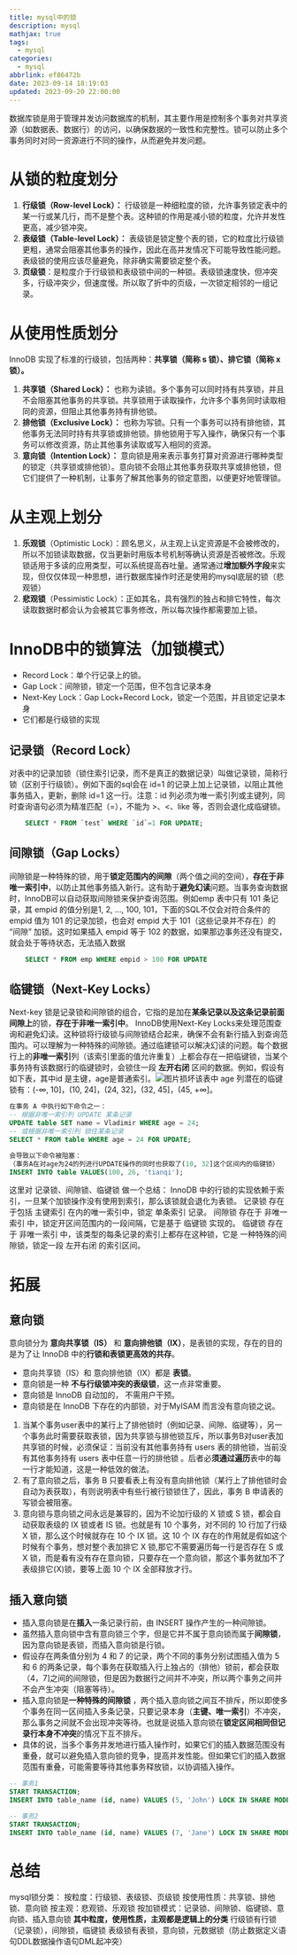 ```yaml
---
title: mysql中的锁
description: mysql
mathjax: true
tags:
  - mysql
categories:
  - mysql
abbrlink: ef86472b
date: 2023-09-14 18:19:03
updated: 2023-09-20 22:00:00
---
```

数据库锁是用于管理并发访问数据库的机制，其主要作用是控制多个事务对共享资源（如数据表、数据行）的访问，以确保数据的一致性和完整性。锁可以防止多个事务同时对同一资源进行不同的操作，从而避免并发问题。
# 从锁的粒度划分
1. **行级锁（Row-level Lock）：** 行级锁是一种细粒度的锁，允许事务锁定表中的某一行或某几行，而不是整个表。这种锁的作用是减小锁的粒度，允许并发性更高，减少锁冲突。
2. **表级锁（Table-level Lock）：** 表级锁是锁定整个表的锁，它的粒度比行级锁更粗，通常会阻塞其他事务的操作，因此在高并发情况下可能导致性能问题。表级锁的使用应该尽量避免，除非确实需要锁定整个表。
3. **页级锁**：是粒度介于行级锁和表级锁中间的一种锁。表级锁速度快，但冲突多，行级冲突少，但速度慢。所以取了折中的页级，一次锁定相邻的一组记录。

# 从使用性质划分
InnoDB 实现了标准的行级锁，包括两种：**共享锁（简称 s 锁）、排它锁（简称 x 锁）。**
1. **共享锁（Shared Lock）：** 也称为读锁。多个事务可以同时持有共享锁，并且不会阻塞其他事务的共享锁。共享锁用于读取操作，允许多个事务同时读取相同的资源，但阻止其他事务持有排他锁。
2. **排他锁（Exclusive Lock）：** 也称为写锁。只有一个事务可以持有排他锁，其他事务无法同时持有共享锁或排他锁。排他锁用于写入操作，确保只有一个事务可以修改资源，防止其他事务读取或写入相同的资源。
3.  **意向锁（Intention Lock）：** 意向锁是用来表示事务打算对资源进行哪种类型的锁定（共享锁或排他锁）。意向锁不会阻止其他事务获取共享或排他锁，但它们提供了一种机制，让事务了解其他事务的锁定意图，以便更好地管理锁。

# 从主观上划分
1. **乐观锁**（Optimistic Lock）：顾名思义，从主观上认定资源是不会被修改的，所以不加锁读取数据，仅当更新时用版本号机制等确认资源是否被修改。乐观锁适用于多读的应用类型，可以系统提高吞吐量。通常通过**增加额外字段**来实现，但仅仅体现一种思想，进行数据库操作时还是使用的mysql底层的锁（悲观锁）
2. **悲观锁**（Pessimistic Lock）：正如其名，具有强烈的独占和排它特性，每次读取数据时都会认为会被其它事务修改，所以每次操作都需要加上锁。

# InnoDB中的锁算法（加锁模式）
- Record Lock：单个行记录上的锁。
- Gap Lock：间隙锁，锁定一个范围，但不包含记录本身
- Next-Key Lock：Gap Lock+Record Lock，锁定一个范围，并且锁定记录本身
- 它们都是行级锁的实现

## 记录锁（Record Lock）
对表中的记录加锁（锁住索引记录，而不是真正的数据记录）叫做记录锁，简称行锁（区别于行级锁）。例如下面的sql会在 id=1 的记录上加上记录锁，以阻止其他事务插入，更新，删除 id=1 这一行。注意：id 列必须为唯一索引列或主键列，同时查询语句必须为精准匹配（=），不能为 >、<、like 等，否则会退化成临键锁。
```SQL
	SELECT * FROM `test` WHERE `id`=1 FOR UPDATE;
```

## 间隙锁（Gap Locks）
间隙锁是一种特殊的锁，用于**锁定范围内的间隙**（两个值之间的空间），**存在于非唯一索引中**，以防止其他事务插入新行。这有助于**避免幻读**问题。当事务查询数据时，InnoDB可以自动获取间隙锁来保护查询范围。例如emp 表中只有 101 条记录，其 empid 的值分别是1, 2, …, 100, 101，下面的SQL不仅会对符合条件的 empid 值为 101 的记录加锁，也会对 empid 大于 101（这些记录并不存在）的 “间隙” 加锁。这时如果插入 empid 等于 102 的数据，如果那边事务还没有提交，就会处于等待状态，无法插入数据
```SQL
	SELECT * FROM emp WHERE empid > 100 FOR UPDATE
```

## 临键锁（Next-Key Locks）
Next-key 锁是记录锁和间隙锁的组合，它指的是加在**某条记录以及这条记录前面间隙上**的锁，**存在于非唯一索引中**。 InnoDB使用Next-Key Locks来处理范围查询和避免幻读。这种锁将行级锁与间隙锁结合起来，确保不会有新行插入到查询范围内。可以理解为一种特殊的间隙锁。通过临建锁可以解决幻读的问题。每个数据行上的**非唯一索引**列（该索引里面的值允许重复）上都会存在一把临键锁，当某个事务持有该数据行的临键锁时，会锁住一段 **左开右闭** 区间的数据。例如，假设有如下表，其中id 是主键，age是普通索引。<img src="/post-img/Pasted image 20240215222036.png" alt="图片损坏" style="zoom:100%;" />该表中 age 列潜在的临键锁有：(-∞, 10]，(10, 24]，(24, 32]，(32, 45]，(45, +∞]。
```SQL
在事务 A 中执行如下命令之一：
-- 根据非唯一索引列 UPDATE 某条记录 
UPDATE table SET name = Vladimir WHERE age = 24; 
-- 或根据非唯一索引列 锁住某条记录 
SELECT * FROM table WHERE age = 24 FOR UPDATE;

会导致以下命令被阻塞：
（事务A在对age为24的列进行UPDATE操作的同时也获取了(10, 32]这个区间内的临键锁）
INSERT INTO table VALUES(100, 26, 'tianqi');
```
这里对 记录锁、间隙锁、临键锁 做一个总结：
InnoDB 中的行锁的实现依赖于索引，一旦某个加锁操作没有使用到索引，那么该锁就会退化为表锁。
记录锁 存在于包括 主键索引 在内的唯一索引中，锁定 单条索引 记录。
间隙锁 存在于 非唯一索引 中，锁定开区间范围内的一段间隔，它是基于 临键锁 实现的。
临键锁 存在于 非唯一索引 中，该类型的每条记录的索引上都存在这种锁，它是 一种特殊的间隙锁，锁定一段 左开右闭 的索引区间。

# 拓展
## 意向锁
意向锁分为 **意向共享锁（IS）** 和 **意向排他锁（IX）**，是表锁的实现，存在的目的是为了让 InnoDB 中的**行锁和表锁更高效的共存**。
- 意向共享锁（IS）和 意向排他锁（IX）都是 **表锁**。
- 意向锁是一种 **不与行级锁冲突的表级锁**，这一点非常重要。
- 意向锁是 InnoDB 自动加的， 不需用户干预。
- 意向锁是在 InnoDB 下存在的内部锁，对于MyISAM 而言没有意向锁之说。

1. 当某个事务user表中的某行上了排他锁时（例如记录、间隙、临键等），另一个事务此时需要获取表锁，因为共享锁与排他锁互斥，所以事务B对user表加共享锁的时候，必须保证：当前没有其他事务持有 users 表的排他锁，当前没有其他事务持有 users 表中任意一行的排他锁 。后者必**须通过遍历**表中的每一行才能知道，这是一种低效的做法。
2. 有了意向锁之后，事务 B 只要看表上有没有意向排他锁（某行上了排他锁时会自动为表获取），有则说明表中有些行被行锁锁住了，因此，事务 B 申请表的写锁会被阻塞。
3. 意向锁与意向锁之间永远是兼容的，因为不论加行级的 X 锁或 S 锁，都会自动获取表级的 IX 锁或者 IS 锁。也就是有 10 个事务，对不同的 10 行加了行级 X 锁，那么这个时候就存在 10 个 IX 锁。这 10 个 IX 存在的作用就是假如这个时候有个事务，想对整个表加排它 X 锁,那它不需要遍历每一行是否存在 S 或 X 锁，而是看有没有存在意向锁，只要存在一个意向锁，那这个事务就加不了表级排它(X)锁，要等上面 10 个 IX 全部释放才行。

## 插入意向锁
- 插入意向锁是在**插入**一条记录行前，由 INSERT 操作产生的一种间隙锁。
- 虽然插入意向锁中含有意向锁三个字，但是它并不属于意向锁而属于**间隙锁**，因为意向锁是表锁，而插入意向锁是行锁。
- 假设存在两条值分别为 4 和 7 的记录，两个不同的事务分别试图插入值为 5 和 6 的两条记录，每个事务在获取插入行上独占的（排他）锁前，都会获取（4，7]之间的间隙锁，但是因为数据行之间并不冲突，所以两个事务之间并不会产生冲突（阻塞等待）。
- 插入意向锁是**一种特殊的间隙锁** ，两个插入意向锁之间互不排斥，所以即使多个事务在同一区间插入多条记录，只要记录本身（**主键、唯一索引**）不冲突，那么事务之间就不会出现冲突等待。也就是说插入意向锁在**锁定区间相同但记录行本身不冲突**的情况下互不排斥。
- 具体的说，当多个事务并发地进行插入操作时，如果它们的插入数据范围没有重叠，就可以避免插入意向锁的竞争，提高并发性能。但如果它们的插入数据范围有重叠，可能需要等待其他事务释放锁，以协调插入操作。
```SQL
-- 事务1
START TRANSACTION;
INSERT INTO table_name (id, name) VALUES (5, 'John') LOCK IN SHARE MODE;

-- 事务2
START TRANSACTION;
INSERT INTO table_name (id, name) VALUES (7, 'Jane') LOCK IN SHARE MODE; -- 不会被阻塞，因为是不同的索引区间
```
# 总结
mysql锁分类：
按粒度：行级锁、表级锁、页级锁
按使用性质：共享锁、排他锁、意向锁
按主观：悲观锁、乐观锁
按加锁模式：记录锁、间隙锁、临键锁、意向锁、插入意向锁
**其中粒度，使用性质，主观都是逻辑上的分类**
行级锁有行锁（记录锁），间隙锁，临键锁
表级锁有表锁，意向锁，元数据锁（防止数据定义语句DDL数据操作语句DML起冲突）
